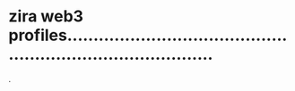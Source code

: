 # zira web3 profiles.................................................................................
.
